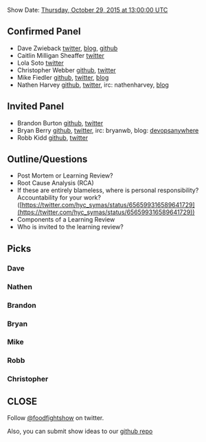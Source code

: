 Show Date:  [Thursday, October 29, 2015 at 13:00:00 UTC](http://everytimezone.com/#2015-10-29,60,cn3)

Confirmed Panel<a name="panel"></a>
-----
* Dave Zwieback [twitter](https://twitter.com/mindweather), [blog](http://mindweather.com/), [github](https://github.com/mindweather)
* Caitlin Milligan Sheaffer [twitter](https://twitter.com/itscaitlin)
* Lola Soto [twitter](https://twitter.com/lolasoto)
* Christopher Webber [github](https://github.com/cwebberops), [twitter](https://twitter.com/cwebber)
* Mike Fiedler [github](http://github.com/miketheman), [twitter](http://twitter.com/mikefiedler), [blog](http://www.miketheman.net)
* Nathen Harvey [github](http://github.com/nathenharvey), [twitter](http://twitter.com/nathenharvey), irc: nathenharvey, [blog](http://nathenharvey.com)

Invited Panel
-----

* Brandon Burton [github](http://github.com/solarce), [twitter](https://twitter.com/solarce)
* Bryan Berry [github](http://github.com/bryanwb), [twitter](http://twitter.com/bryanwb), irc: bryanwb, blog: [devopsanywhere](http://devopsanywhere.blogspot.com)
* Robb Kidd [github](https://github.com/robbkidd), [twitter](https://twitter.com/robbkidd)


Outline/Questions
-----------------
* Post Mortem or Learning Review?
* Root Cause Analysis (RCA)
* If these are entirely blameless, where is personal responsibility? Accountability for your work? ([https://twitter.com/hyc_symas/status/656599316589641729](https://twitter.com/hyc_symas/status/656599316589641729))
* Components of a Learning Review
* Who is invited to the learning review?


Picks<a name="picks"></a>
-----

### Dave

### Nathen

### Brandon

### Bryan

### Mike

### Robb

### Christopher


CLOSE
-----

Follow [@foodfightshow](http://twitter.com/foodfightshow) on twitter.

Also, you can submit show ideas to our [github repo](https://github.com/foodfight/showz)
